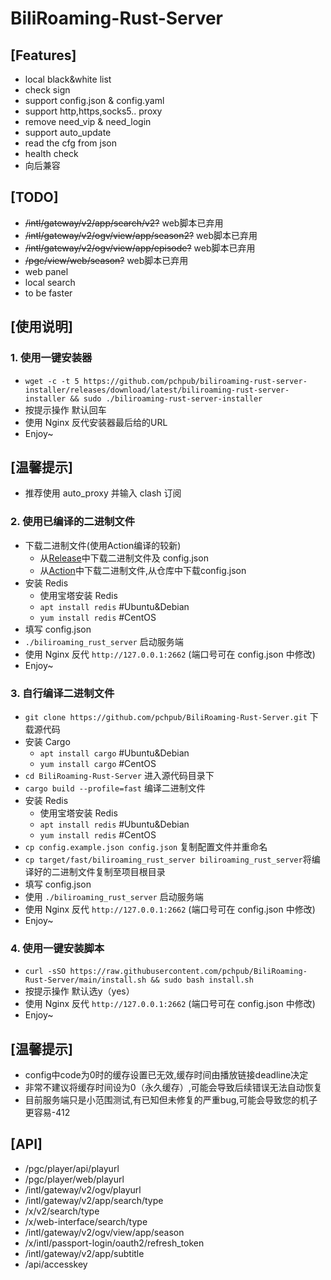 # BiliRoaming-Rust-Server
## [Features]

* local black&white list
* check sign
* support config.json & config.yaml
* support http,https,socks5.. proxy 
* remove need_vip & need_login
* support auto_update
* read the cfg from json
* health check
* 向后兼容

## [TODO] 

* ~~/intl/gateway/v2/app/search/v2?~~ web脚本已弃用
* ~~/intl/gateway/v2/ogv/view/app/season2?~~ web脚本已弃用
* ~~/intl/gateway/v2/ogv/view/app/episode?~~ web脚本已弃用
* ~~/pgc/view/web/season?~~ web脚本已弃用
* web panel
* local search
* to be faster

## [使用说明]

### 1. 使用一键安装器
*  `wget -c -t 5 https://github.com/pchpub/biliroaming-rust-server-installer/releases/download/latest/biliroaming-rust-server-installer && sudo ./biliroaming-rust-server-installer` 
* 按提示操作 默认回车
* 使用 Nginx 反代安装器最后给的URL
* Enjoy~
## [温馨提示]
* 推荐使用 auto_proxy 并输入 clash 订阅

### 2. 使用已编译的二进制文件
* 下载二进制文件(使用Action编译的较新)
  * 从[Release](https://github.com/pchpub/BiliRoaming-Rust-Server/releases)中下载二进制文件及 config.json
  * 从[Action](https://github.com/pchpub/BiliRoaming-Rust-Server/actions/workflows/ci.yml)中下载二进制文件,从仓库中下载config.json
* 安装 Redis
  * 使用宝塔安装 Redis
  * `apt install redis` #Ubuntu&Debian
  * `yum install redis` #CentOS
* 填写 config.json
*  `./biliroaming_rust_server` 启动服务端
* 使用 Nginx 反代 `http://127.0.0.1:2662` (端口号可在 config.json 中修改)
* Enjoy~

### 3. 自行编译二进制文件
*  `git clone https://github.com/pchpub/BiliRoaming-Rust-Server.git` 下载源代码
* 安装 Cargo
  * `apt install cargo` #Ubuntu&Debian
  * `yum install cargo` #CentOS
* `cd BiliRoaming-Rust-Server` 进入源代码目录下
* `cargo build --profile=fast` 编译二进制文件
* 安装 Redis
  * 使用宝塔安装 Redis
  * `apt install redis` #Ubuntu&Debian
  * `yum install redis` #CentOS
* `cp config.example.json config.json` 复制配置文件并重命名
* `cp target/fast/biliroaming_rust_server biliroaming_rust_server`将编译好的二进制文件复制至项目根目录
* 填写 config.json
* 使用 `./biliroaming_rust_server` 启动服务端
* 使用 Nginx 反代 `http://127.0.0.1:2662` (端口号可在 config.json 中修改)
* Enjoy~

### 4. 使用一键安装脚本
*  `curl -sSO https://raw.githubusercontent.com/pchpub/BiliRoaming-Rust-Server/main/install.sh && sudo bash install.sh` 
* 按提示操作 默认选y（yes）
* 使用 Nginx 反代 `http://127.0.0.1:2662` (端口号可在 config.json 中修改)
* Enjoy~
## [温馨提示]
* config中code为0时的缓存设置已无效,缓存时间由播放链接deadline决定
* 非常不建议将缓存时间设为0（永久缓存）,可能会导致后续错误无法自动恢复
* 目前服务端只是小范围测试,有已知但未修复的严重bug,可能会导致您的机子更容易-412

## [API]

* /pgc/player/api/playurl
* /pgc/player/web/playurl
* /intl/gateway/v2/ogv/playurl
* /intl/gateway/v2/app/search/type
* /x/v2/search/type
* /x/web-interface/search/type
* /intl/gateway/v2/ogv/view/app/season
* /x/intl/passport-login/oauth2/refresh_token
* /intl/gateway/v2/app/subtitle
* /api/accesskey
